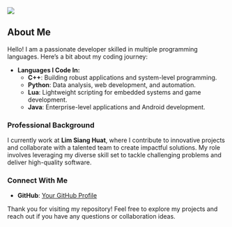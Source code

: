 <img src="https://i.imgur.com/gXasEf1.png"/>

## About Me

Hello! I am a passionate developer skilled in multiple programming languages. Here’s a bit about my coding journey:

- **Languages I Code In:**
  - **C++**: Building robust applications and system-level programming.
  - **Python**: Data analysis, web development, and automation.
  - **Lua**: Lightweight scripting for embedded systems and game development.
  - **Java**: Enterprise-level applications and Android development.

### Professional Background

I currently work at **Lim Siang Huat**, where I contribute to innovative projects and collaborate with a talented team to create impactful solutions. My role involves leveraging my diverse skill set to tackle challenging problems and deliver high-quality software.

### Connect With Me

- **GitHub**: [Your GitHub Profile](https://github.com/CodeWithImm)

Thank you for visiting my repository! Feel free to explore my projects and reach out if you have any questions or collaboration ideas.
